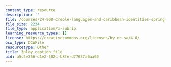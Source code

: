 ```yaml
---
content_type: resource
description: ''
file: /courses/24-908-creole-languages-and-caribbean-identities-spring-2017/a5c2e756d1e2502cb8fed77637a6aa69_w-zdunIsHUU.vtt
file_size: 2234
file_type: application/x-subrip
learning_resource_types: []
license: https://creativecommons.org/licenses/by-nc-sa/4.0/
ocw_type: OCWFile
resourcetype: Other
title: 3play caption file
uid: a5c2e756-d1e2-502c-b8fe-d77637a6aa69
---
```

